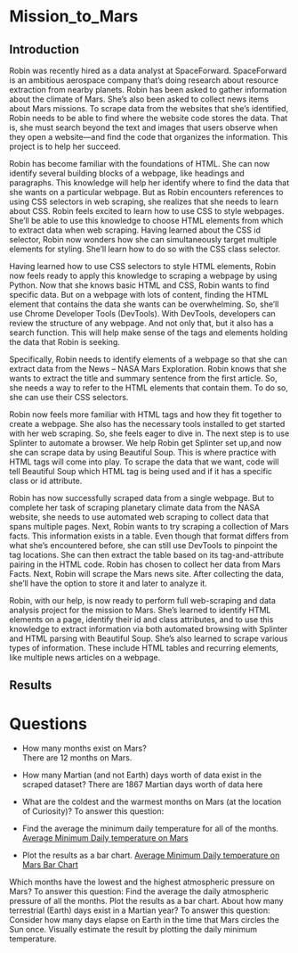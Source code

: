 # Mission_to_Mars
## Introduction 
Robin was recently hired as a data analyst at SpaceForward. SpaceForward is an ambitious aerospace company that’s doing research about resource extraction from nearby planets. Robin has been asked to gather information about the climate of Mars. She’s also been asked to collect news items about Mars missions.  To scrape data from the websites that she’s identified, Robin needs to be able to find where the website code stores the data. That is, she must search beyond the text and images that users observe when they open a website—and find the code that organizes the information. This project is to help her succeed.

Robin has become familiar with the foundations of HTML. She can now identify several building blocks of a webpage, like headings and paragraphs. This knowledge will help her identify where to find the data that she wants on a particular webpage. But as Robin encounters references to using CSS selectors in web scraping, she realizes that she needs to learn about CSS. Robin feels excited to learn how to use CSS to style webpages. She’ll be able to use this knowledge to choose HTML elements from which to extract data when web scraping. Having learned about the CSS id selector, Robin now wonders how she can simultaneously target multiple elements for styling. She’ll learn how to do so with the CSS class selector. 

Having learned how to use CSS selectors to style HTML elements, Robin now feels ready to apply this knowledge to scraping a webpage by using Python. Now that she knows basic HTML and CSS, Robin wants to find specific data. But on a webpage with lots of content, finding the HTML element that contains the data she wants can be overwhelming. So, she’ll use Chrome Developer Tools (DevTools). With DevTools, developers can review the structure of any webpage. And not only that, but it also has a search function. This will help make sense of the tags and elements holding the data that Robin is seeking. 

Specifically, Robin needs to identify elements of a webpage so that she can extract data from the News – NASA Mars Exploration. Robin knows that she wants to extract the title and summary sentence from the first article. So, she needs a way to refer to the HTML elements that contain them. To do so, she can use their CSS selectors. 

Robin now feels more familiar with HTML tags and how they fit together to create a webpage. She also has the necessary tools installed to get started with her web scraping. So, she feels eager to dive in.
The next step is to use Splinter to automate a browser. We help Robin get Splinter set up,and now she can scrape data by using Beautiful Soup. This is where practice with HTML tags will come into play. To scrape the data that we want, code will tell Beautiful Soup which HTML tag is being used and if it has a specific class or id attribute.

Robin has now successfully scraped data from a single webpage. But to complete her task of scraping planetary climate data from the NASA website, she needs to use automated web scraping to collect data that spans multiple pages. Next, Robin wants to try scraping a collection of Mars facts. This information exists in a table. Even though that format differs from what she’s encountered before, she can still use DevTools to pinpoint the tag locations. She can then extract the table based on its tag-and-attribute pairing in the HTML code. Robin has chosen to collect her data from Mars Facts. Next, Robin will  scrape the Mars news site. After collecting the data, she’ll have the option to store it and later to analyze it.
 
Robin, with our help, is now ready to perform full web-scraping and data analysis project for the mission to Mars. She’s learned to identify HTML elements on a page, identify their id and class attributes, and to use this knowledge to extract information via both automated browsing with Splinter and HTML parsing with Beautiful Soup. She’s also learned to scrape various types of information. These include HTML tables and recurring elements, like multiple news articles on a webpage.

## Results
# Questions 
* How many months exist on Mars?   
      There are 12 months on Mars.
  
* How many Martian (and not Earth) days worth of data exist in the scraped dataset?
     There are  1867  Martian days worth of data here

* What are the coldest and the warmest months on Mars (at the location of Curiosity)? To answer this question:
* Find the average the minimum daily temperature for all of the months.
    [Average Minimum Daily temperature on Mars](avg_daily_min_temp.PNG)

* Plot the results as a bar chart.
     [Average Minimum Daily temperature on Mars Bar Chart](avg_daily_min_temp_barchart.PNG)

Which months have the lowest and the highest atmospheric pressure on Mars? To answer this question:
Find the average the daily atmospheric pressure of all the months.
Plot the results as a bar chart.
About how many terrestrial (Earth) days exist in a Martian year? To answer this question:
Consider how many days elapse on Earth in the time that Mars circles the Sun once.
Visually estimate the result by plotting the daily minimum temperature.
